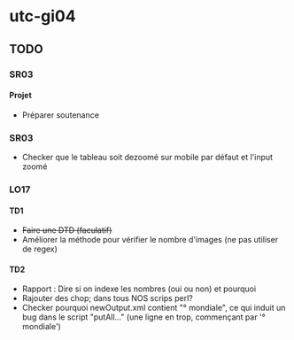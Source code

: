 # utc-gi04

## TODO

### SR03

#### Projet

- Préparer soutenance

### SR03

- Checker que le tableau soit dezoomé sur mobile par défaut et l'input zoomé

### LO17

#### TD1

- ~~Faire une DTD (faculatif)~~
- Améliorer la méthode pour vérifier le nombre d'images (ne pas utiliser de regex)

#### TD2

- Rapport : Dire si on indexe les nombres (oui ou non) et pourquoi
- Rajouter des chop; dans tous NOS scrips perl?
- Checker pourquoi newOutput.xml contient "° mondiale", ce qui induit un bug dans le script "putAll..." (une ligne en trop, commençant par '° mondiale')
